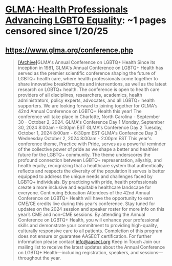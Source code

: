 



# [GLMA: Health Professionals Advancing LGBTQ Equality](glma.org): ~1 pages censored since 1/20/25

## https://www.glma.org/conference.php


> [[Archive]](https://web.archive.org/web/20240000000000*/https://www.glma.org/conference.php)GLMA's Annual Conference on LGBTQ+ Health Since its inception in 1981, GLMA's Annual Conference on LGBTQ+ Health has served as the premier scientific conference shaping the future of LGBTQ+ health care, where health professionals come together to share innovative breakthroughs and interventions, as well as the latest research on LGBTQ+ health. The conference is open to health care providers of all disciplines, researchers, academics, health administrators, policy experts, advocates, and all LGBTQ+ health supporters. We are looking forward to joining together for GLMA's 42nd Annual Conference on LGBTQ+ Health this year! The conference will take place in Charlotte, North Carolina - September 30 - October 2, 2024. GLMA's Conference Day 1 Monday, September 30, 2024 8:00am - 6:30pm EST GLMA's Conference Day 2 Tuesday, October 1, 2024 8:00am - 6:30pm EST GLMA's Conference Day 3 Wednesday October 2, 2024 8:00am - 2:00pm EST This year's conference theme, Practice with Pride, serves as a powerful reminder of the collective power of pride as we shape a better and healthier future for the LGBTQ+ community. The theme underscores the profound connection between LGBTQ+ representation, allyship, and health equity, recognizing that a healthcare system that authentically reflects and respects the diversity of the population it serves is better equipped to address the unique needs and challenges faced by LGBTQ+ individuals. By practicing with pride, health professionals create a more inclusive and equitable healthcare landscape for everyone. Continuing Education Attendees of the 42nd Annual Conference on LGBTQ+ Health will have the opportunity to earn CME/CE credits live during this year’s conference. Stay tuned for updates on the 2024 session and speaker roster for more info on this year’s CME and non-CME sessions. By attending the Annual Conference on LGBTQ+ Health, you will enhance your professional skills and demonstrate your commitment to providing high-quality, culturally responsive care to all patients. Completion of this program does not ensure or guarantee AASECT certification. For further information please contact info@aasect.org Keep in Touch Join our mailing list to receive the latest updates about the Annual Conference on LGBTQ+ Health—including registration, speakers, and sessions—throughout the year.